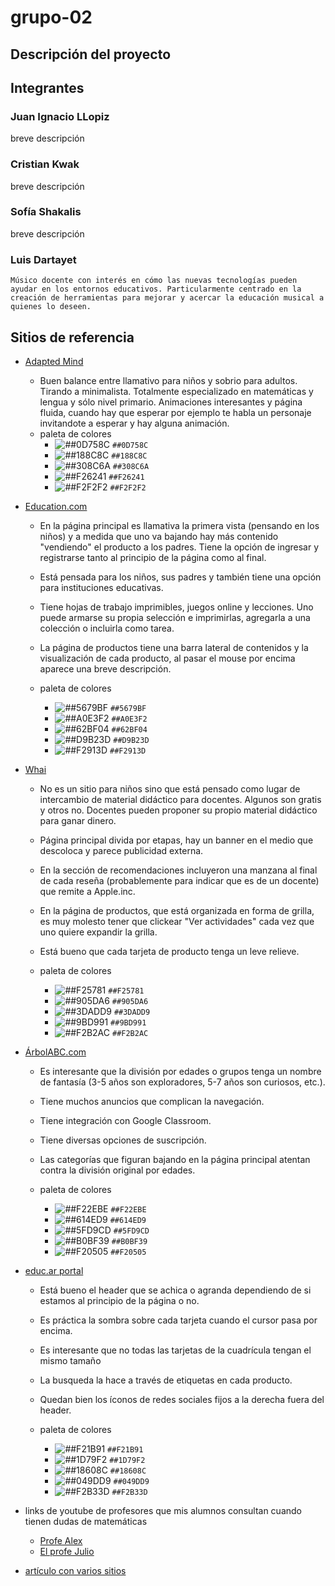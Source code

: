 # grupo-02

## Descripción del proyecto

## Integrantes

### Juan Ignacio LLopiz

breve descripción

### Cristian Kwak

breve descripción

### Sofía Shakalis

breve descripción

### Luis Dartayet

    Músico docente con interés en cómo las nuevas tecnologías pueden ayudar en los entornos educativos. Particularmente centrado en la creación de herramientas para mejorar y acercar la educación musical a quienes lo deseen.

## Sitios de referencia

-   [Adapted Mind](https://www.adaptedmind.com/)

    -   Buen balance entre llamativo para niños y sobrio para adultos. Tirando a minimalista. Totalmente especializado en matemáticas y lengua y sólo nivel primario. Animaciones interesantes y página fluida, cuando hay que esperar por ejemplo te habla un personaje invitandote a esperar y hay alguna animación.

    *   paleta de colores
        -   ![##0D758C](https://via.placeholder.com/15/0D758C/000000?text=+) `##0D758C`
        -   ![##188C8C](https://via.placeholder.com/15/188C8C/000000?text=+) `##188C8C`
        -   ![##308C6A](https://via.placeholder.com/15/308C6A/000000?text=+) `##308C6A`
        -   ![##F26241](https://via.placeholder.com/15/F26241/000000?text=+) `##F26241`
        -   ![##F2F2F2](https://via.placeholder.com/15/F2F2F2/000000?text=+) `##F2F2F2`

-   [Education.com](https://www.education.com/)

    -   En la página principal es llamativa la primera vista (pensando en los niños) y a medida que uno va bajando hay más contenido "vendiendo" el producto a los padres. Tiene la opción de ingresar y registrarse tanto al principio de la página como al final.

    *   Está pensada para los niños, sus padres y también tiene una opción para instituciones educativas.

    *   Tiene hojas de trabajo imprimibles, juegos online y lecciones. Uno puede armarse su propia selección e imprimirlas, agregarla a una colección o incluirla como tarea.

    *   La página de productos tiene una barra lateral de contenidos y la visualización de cada producto, al pasar el mouse por encima aparece una breve descripción.

    *   paleta de colores
        -   ![##5679BF](https://via.placeholder.com/15/5679BF/000000?text=+) `##5679BF`
        -   ![##A0E3F2](https://via.placeholder.com/15/A0E3F2/000000?text=+) `##A0E3F2`
        -   ![##62BF04](https://via.placeholder.com/15/62BF04/000000?text=+) `##62BF04`
        -   ![##D9B23D](https://via.placeholder.com/15/D9B23D/000000?text=+) `##D9B23D`
        -   ![##F2913D](https://via.placeholder.com/15/F2913D/000000?text=+) `##F2913D`

-   [Whai](https://whai.es/)

    -   No es un sitio para niños sino que está pensado como lugar de intercambio de material didáctico para docentes. Algunos son gratis y otros no. Docentes pueden proponer su propio material didáctico para ganar dinero.

    *   Página principal divida por etapas, hay un banner en el medio que descoloca y parece publicidad externa.
    *   En la sección de recomendaciones incluyeron una manzana al final de cada reseña (probablemente para indicar que es de un docente) que remite a Apple.inc.
    *   En la página de productos, que está organizada en forma de grilla, es muy molesto tener que clickear "Ver actividades" cada vez que uno quiere expandir la grilla.
    *   Está bueno que cada tarjeta de producto tenga un leve relieve.

    *   paleta de colores
        -   ![##F25781](https://via.placeholder.com/15/F25781/000000?text=+) `##F25781`
        -   ![##905DA6](https://via.placeholder.com/15/905DA6/000000?text=+) `##905DA6`
        -   ![##3DADD9](https://via.placeholder.com/15/3DADD9/000000?text=+) `##3DADD9`
        -   ![##9BD991](https://via.placeholder.com/15/9BD991/000000?text=+) `##9BD991`
        -   ![##F2B2AC](https://via.placeholder.com/15/F2B2AC/000000?text=+) `##F2B2AC`

-   [ÁrbolABC.com](https://arbolabc.com/)

    -   Es interesante que la división por edades o grupos tenga un nombre de fantasía (3-5 años son exploradores, 5-7 años son curiosos, etc.).

    *   Tiene muchos anuncios que complican la navegación.
    *   Tiene integración con Google Classroom.
    *   Tiene diversas opciones de suscripción.
    *   Las categorías que figuran bajando en la página principal atentan contra la división original por edades.

    *   paleta de colores
        -   ![##F22EBE](https://via.placeholder.com/15/F22EBE/000000?text=+) `##F22EBE`
        -   ![##614ED9](https://via.placeholder.com/15/614ED9/000000?text=+) `##614ED9`
        -   ![##5FD9CD](https://via.placeholder.com/15/5FD9CD/000000?text=+) `##5FD9CD`
        -   ![##B0BF39](https://via.placeholder.com/15/B0BF39/000000?text=+) `##B0BF39`
        -   ![##F20505](https://via.placeholder.com/15/F20505/000000?text=+) `##F20505`

-   [educ.ar portal](https://www.educ.ar/)

    -   Está bueno el header que se achica o agranda dependiendo de si estamos al principio de la página o no.

    *   Es práctica la sombra sobre cada tarjeta cuando el cursor pasa por encima.
    *   Es interesante que no todas las tarjetas de la cuadrícula tengan el mismo tamaño
    *   La busqueda la hace a través de etiquetas en cada producto.
    *   Quedan bien los íconos de redes sociales fijos a la derecha fuera del header.

    *   paleta de colores
        -   ![##F21B91](https://via.placeholder.com/15/F21B91/000000?text=+) `##F21B91`
        -   ![##1D79F2](https://via.placeholder.com/15/1D79F2/000000?text=+) `##1D79F2`
        -   ![##18608C](https://via.placeholder.com/15/18608C/000000?text=+) `##18608C`
        -   ![##049DD9](https://via.placeholder.com/15/049DD9/000000?text=+) `##049DD9`
        -   ![##F2B33D](https://via.placeholder.com/15/F2B33D/000000?text=+) `##F2B33D`

-   links de youtube de profesores que mis alumnos consultan cuando tienen dudas de matemáticas

    -   [Profe Alex](https://www.youtube.com/c/MatematicasprofeAlex)
    -   [El profe Julio](https://www.youtube.com/user/julioprofe/)

*   [artículo con varios sitios](https://www.ces-schools.net/20-educational-websites-for-kids-that-are-free-and-fun/)
